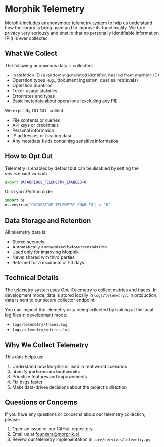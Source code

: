 # Morphik Telemetry

Morphik includes an anonymous telemetry system to help us understand how the library is being used and to improve its functionality. We take privacy very seriously and ensure that no personally identifiable information (PII) is ever collected.

## What We Collect

The following anonymous data is collected:

- Installation ID (a randomly generated identifier, hashed from machine ID)
- Operation types (e.g., document ingestion, queries, retrievals)
- Operation durations
- Token usage statistics
- Error rates and types
- Basic metadata about operations (excluding any PII)

We explicitly DO NOT collect:

- File contents or queries
- API keys or credentials
- Personal information
- IP addresses or location data
- Any metadata fields containing sensitive information

## How to Opt Out

Telemetry is enabled by default but can be disabled by setting the environment variable:

```bash
export DATABRIDGE_TELEMETRY_ENABLED=0
```

Or in your Python code:

```python
import os
os.environ["DATABRIDGE_TELEMETRY_ENABLED"] = "0"
```

## Data Storage and Retention

All telemetry data is:
- Stored securely
- Automatically anonymized before transmission
- Used only for improving Morphik
- Never shared with third parties
- Retained for a maximum of 90 days

## Technical Details

The telemetry system uses OpenTelemetry to collect metrics and traces. In development mode, data is stored locally in `logs/telemetry/`. In production, data is sent to our secure collector endpoint.

You can inspect the telemetry data being collected by looking at the local log files in development mode:
- `logs/telemetry/traces.log`
- `logs/telemetry/metrics.log`

## Why We Collect Telemetry

This data helps us:
1. Understand how Morphik is used in real-world scenarios
2. Identify performance bottlenecks
3. Prioritize features and improvements
4. Fix bugs faster
5. Make data-driven decisions about the project's direction

## Questions or Concerns

If you have any questions or concerns about our telemetry collection, please:
1. Open an issue on our GitHub repository
2. Email us at founders@morphik.ai
3. Review our telemetry implementation in `core/services/telemetry.py`
